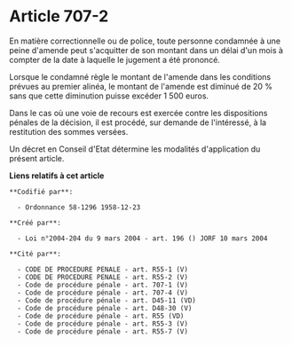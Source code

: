 # Article 707-2

En matière correctionnelle ou de police, toute personne condamnée à une peine d'amende peut s'acquitter de son montant dans
un délai d'un mois à compter de la date à laquelle le jugement a été prononcé.

Lorsque le condamné règle le montant de l'amende dans les conditions prévues au premier alinéa, le montant de l'amende est
diminué de 20 % sans que cette diminution puisse excéder 1 500 euros.

Dans le cas où une voie de recours est exercée contre les dispositions pénales de la décision, il est procédé, sur demande de
l'intéressé, à la restitution des sommes versées.

Un décret en Conseil d'Etat détermine les modalités d'application du présent article.

**Liens relatifs à cet article**

	**Codifié par**:

	  - Ordonnance 58-1296 1958-12-23

	**Créé par**:

	  - Loi n°2004-204 du 9 mars 2004 - art. 196 () JORF 10 mars 2004

	**Cité par**:

	  - CODE DE PROCEDURE PENALE - art. R55-1 (V)
	  - CODE DE PROCEDURE PENALE - art. R55-2 (V)
	  - Code de procédure pénale - art. 707-1 (V)
	  - Code de procédure pénale - art. 707-4 (V)
	  - Code de procédure pénale - art. D45-11 (VD)
	  - Code de procédure pénale - art. D48-30 (V)
	  - Code de procédure pénale - art. R55 (VD)
	  - Code de procédure pénale - art. R55-3 (V)
	  - Code de procédure pénale - art. R55-7 (V)
